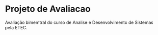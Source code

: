 # Projeto de Avaliacao
 Avaliação bimemtral do curso de Analise e Desenvolvimento de Sistemas pela ETEC.
